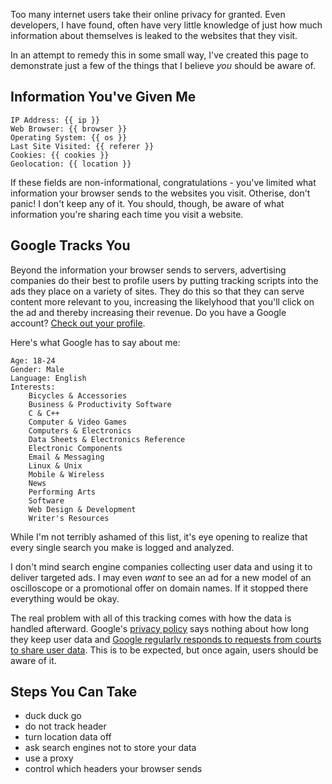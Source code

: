 Too many internet users take their online privacy for granted. Even developers, I have found, often have very little knowledge of just how much information about themselves is leaked to the websites that they visit.

In an attempt to remedy this in some small way, I've created this page to demonstrate just a few of the things that I believe *you* should be aware of.


Information You've Given Me
---------------------------
```
IP Address: {{ ip }}
Web Browser: {{ browser }}
Operating System: {{ os }}
Last Site Visited: {{ referer }}
Cookies: {{ cookies }}
Geolocation: {{ location }}
```

If these fields are non-informational, congratulations - you've limited what information your browser sends to the websites you visit. Otherise, don't panic! I don't keep any of it. You should, though, be aware of what information you're sharing each time you visit a website.


Google Tracks You
------------------
Beyond the information your browser sends to servers, advertising companies do their best to profile users by putting tracking scripts into the ads they place on a variety of sites. They do this so that they can serve content more relevant to you, increasing the likelyhood that you'll click on the ad and thereby increasing their revenue. Do you have a Google account? [Check out your profile](https://www.google.com/settings/ads/onweb/).

Here's what Google has to say about me: 
```
Age: 18-24
Gender: Male
Language: English
Interests:
    Bicycles & Accessories
    Business & Productivity Software
    C & C++
    Computer & Video Games
    Computers & Electronics
    Data Sheets & Electronics Reference
    Electronic Components
    Email & Messaging
    Linux & Unix
    Mobile & Wireless
    News
    Performing Arts
    Software
    Web Design & Development
    Writer's Resources
```

While I'm not terribly ashamed of this list, it's eye opening to realize that every single search you make is logged and analyzed. 

I don't mind search engine companies collecting user data and using it to deliver targeted ads. I may even *want* to see an ad for a new model of an oscilloscope or a promotional offer on domain names. If it stopped there everything would be okay.

The real problem with all of this tracking comes with how the data is handled afterward. Google's [privacy policy](http://www.google.com/policies/privacy/) says nothing about how long they keep user data and [Google regularly responds to requests from courts to share user data](http://www.google.com/transparencyreport/userdatarequests/). This is to be expected, but once again, users should be aware of it.


Steps You Can Take
------------------

- duck duck go
- do not track header
- turn location data off
- ask search engines not to store your data
- use a proxy 
- control which headers your browser sends 
